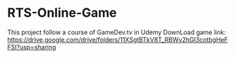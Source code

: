 # RTS-Online-Game
This project follow a course of GameDev.tv in Udemy
DownLoad game link: https://drive.google.com/drive/folders/11XSgtBTkV8T_RBWv2hGI3cotbgHeFFSI?usp=sharing

